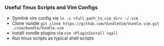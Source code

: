 ### Useful Tmux Scripts and Vim Configs
* Symlink vim config via ```ln -s <full_path_to_vim_dir> ~/.vim```
* Clone vundle ```git clone https://github.com/VundleVim/Vundle.vim.git ./vim/bundle/Vundle.vim``` 
* Install vundle plugins via ```vim +PluginInstall +qall```
* Run tmux scripts as typical shell scripts
